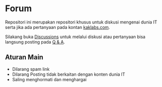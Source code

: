 # Forum

Repositori ini merupakan repositori khusus untuk diskusi mengenai dunia IT serta jika ada pertanyaan pada kontan [kaklabs.com](https://www.kaklabs.com/).

Silakang buka [Discussions](https://github.com/kaklabs/forum/discussions) untuk melalui diskusi atau pertanyaan bisa langsung posting pada [Q & A](https://github.com/kaklabs/forum/discussions/categories/q-a).

## Aturan Main

* Dilarang spam link
* Dilarang Posting tidak berkaitan dengan konten dunia IT
* Saling menghormati dan menghargai
